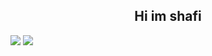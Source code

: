 <h2 align="center">
 Hi im shafi
</h2>

<!-- **shafschwd/shafschwd** is a ✨ _special_ ✨ repository because its `README.md` (this file) appears on your GitHub profile.

Here are some ideas to get you started:

- 🔭 I’m currently working on ...
- 🌱 I’m currently learning ...
- 👯 I’m looking to collaborate on ...
- 🤔 I’m looking for help with ...
- 💬 Ask me about ...
- 📫 How to reach me: ...
- 😄 Pronouns: ...
- ⚡ Fun fact: ...
 -->
<img src="https://github-readme-stats-pxu20b6jy-shafschwd.vercel.app/api?username=shafschwd&show_icons=true&theme=gotham" /> <img src="https://github-readme-stats-pxu20b6jy-shafschwd.vercel.app/api/top-langs/?username=shafschwd&layout=compact&show_icons=true&theme=gotham" />
